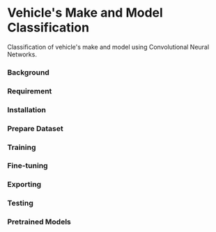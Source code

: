 # Vehicle's Make and Model Classification
Classification of vehicle's make and model using Convolutional Neural Networks.

### Background

### Requirement

### Installation

### Prepare Dataset

### Training

### Fine-tuning

### Exporting

### Testing

### Pretrained Models

